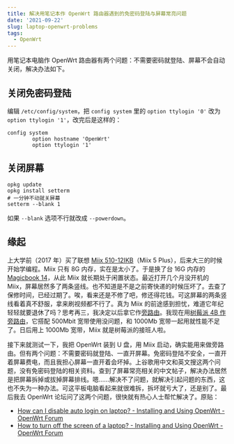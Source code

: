 ```yaml
---
title: 解决用笔记本作 OpenWrt 路由器遇到的免密码登陆与屏幕常亮问题
date: '2021-09-22'
slug: laptop-openwrt-problems
tags:
  - OpenWrt
---
```


用笔记本电脑作 OpenWrt 路由器有两个问题：不需要密码就登陆、屏幕不会自动关闭，解决办法如下。

## 关闭免密码登陆

编辑 `/etc/config/system`，把 `config system` 里的 `option ttylogin '0'` 改为 `option ttylogin '1'`，改完后是这样的：

```
config system
        option hostname 'OpenWrt'
        option ttylogin '1'
```

## 关闭屏幕

```
opkg update
opkg install setterm
# 一分钟不动就关屏幕
setterm --blank 1
```

如果 `--blank` 选项不行就改成 `--powerdown`。

## 缘起

上大学前（2017 年）买了联想 [Miix 510-12IKB](https://www.notebookcheck.net/Lenovo-Miix-510-12IKB-80XE001WHH.205544.0.html)（Miix 5 Plus），后来大三的时候开始学编程。Miix 只有 8G 内存，实在是太小了。于是换了台 16G 内存的 [Magicbook 14](https://item.jd.com/100010816812.html)，从此 Miix 就长期处于闲置状态。最近打开几个月没开机的 Miix，屏幕居然多了两条竖线。也不知道是不是之前寄快递的时候压坏了。去查了保修时间，已经过期了。唉，看来还是不修了吧，修还得花钱。可这屏幕的两条竖线看着真不舒服，拿来刷视频都不行了。真为 Miix 的前途感到担忧，难道它年纪轻轻就要退休了吗？思考再三，我决定以后拿它作[旁路由](https://sspai.com/post/59708)。我现在用[树莓派 4B 作旁路由](/zh-cn/post/2021/08/30/raspberry-pi-4b-openwrt/)，它搭配 500Mbit 宽带使用没问题，和 1000Mb 宽带一起用就性能不足了。日后用上 1000Mb 宽带，Miix 就是树莓派的接班人啦。

接下来就测试一下，我把 OpenWrt 装到 U 盘，用 Miix 启动，确实能用来做旁路由。但有两个问题：不需要密码就登陆、一直开屏幕。免密码登陆不安全，一直开着屏幕费电，而且我担心屏幕一直开着会坏掉。上谷歌用中文和英文搜这两个问题，没有免密码登陆的相关资料。查到了屏幕常亮相关的中文帖子，解决办法居然是把屏幕拆掉或拔掉屏幕排线。嗯……解决不了问题，就解决引起问题的东西，这也不失为一种办法。可这平板电脑看起来就很难拆，拆坏就亏大了，还是别了。最后我去 OpenWrt 论坛问了这两个问题，很快就有热心人士帮忙解决了。原贴：

- [How can I disable auto login on laptop? - Installing and Using OpenWrt - OpenWrt Forum](https://forum.openwrt.org/t/how-can-i-disable-auto-login-on-laptop/107084)
- [How to turn off the screen of a laptop? - Installing and Using OpenWrt - OpenWrt Forum](https://forum.openwrt.org/t/how-to-turn-off-the-screen-of-a-laptop/107116)